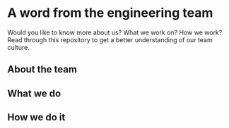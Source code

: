 # A word from the engineering team
Would you like to know more about us? What we work on? How we work? Read through this repository to get a better understanding of our team culture.

## About the team

## What we do

## How we do it
